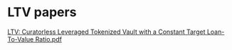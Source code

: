 # LTV papers

[LTV: Curatorless Leveraged Tokenized Vault with a Constant Target Loan-To-Value Ratio.pdf](/LTV_Curatorless_Leveraged_Tokenized_Vault_with_a_Constant_Target_Loan-To-Value_Ratio.pdf)
